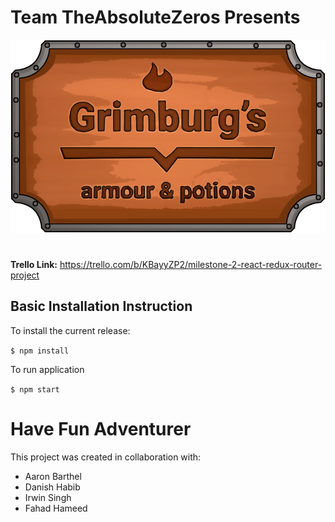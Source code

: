 # Team TheAbsoluteZeros Presents
![Shop Logo](/public/imgs/shop-logo.png)
#

**Trello Link:** https://trello.com/b/KBayyZP2/milestone-2-react-redux-router-project

## **Basic Installation Instruction**

To install the current release:

`$ npm install`

To run application

`$ npm start`

# Have Fun Adventurer

This project was created in collaboration with:
- Aaron Barthel
- Danish Habib
- Irwin Singh
- Fahad Hameed
